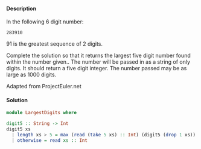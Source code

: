 #### Description
In the following 6 digit number:

```
283910
```

91 is the greatest sequence of 2 digits.

Complete the solution so that it returns the largest five digit number found within the number given.. The number will be passed in as a string of only digits. It should return a five digit integer. The number passed may be as large as 1000 digits.

Adapted from ProjectEuler.net

#### Solution

```Haskell
module LargestDigits where

digit5 :: String -> Int
digit5 xs
  | length xs > 5 = max (read (take 5 xs) :: Int) (digit5 (drop 1 xs))
  | otherwise = read xs :: Int
```
